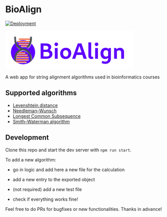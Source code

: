 # BioAlign

[![Deployment](https://github.com/francescopastore/bio-align/actions/workflows/deploy.yml/badge.svg)](https://github.com/francescopastore/bio-align/actions/workflows/deploy.yml)

![logo](./public/header.png)

A web app for string alignment algorithms used in bioinformatics courses

## Supported algorithms

- [Levenshtein distance](https://en.wikipedia.org/wiki/Levenshtein_distance)
- [Needleman–Wunsch](https://en.wikipedia.org/wiki/Needleman%E2%80%93Wunsch_algorithm)
- [Longest Common Subsequence](https://en.wikipedia.org/wiki/Longest_common_subsequence_problem)
- [Smith–Waterman algorithm](https://en.wikipedia.org/wiki/Smith%E2%80%93Waterman_algorithm)

## Development

Clone this repo and start the dev server with `npm run start`.

To add a new algorithm:

- go in logic and add here a new file for the calculation

- add a new entry to the exported object

- (not required) add a new test file

- check if everything works fine!

Feel free to do PRs for bugfixes or new functionalities. Thanks in advance!
